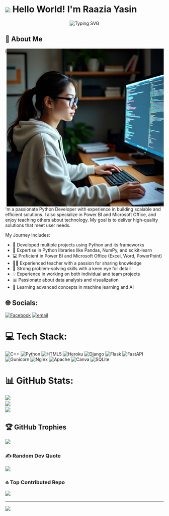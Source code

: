 # <img src="https://media.giphy.com/media/hvRJCLFzcasrR4ia7z/giphy.gif" width="30px"> Hello World! I'm Raazia Yasin

<div align="center">
  <img src="https://readme-typing-svg.herokuapp.com?font=Fira+Code&weight=500&size=40&pause=1000&color=6AD3F7&center=true&vCenter=true&width=600&height=100&lines=Python+Developer;Power+BI+Expert;Microsoft+Ofice+Spcialist;Passionate+Teacher" alt="Typing SVG" />
</div>

## 💫 About Me

<img align="right" height="500" src="https://github.com/RAAZIA-YASIN6770/RAAZIA-YASIN6770/blob/29087b892499618fac622728ac54237c909d1981/Raazia.jpg"/>

I'm a passionate Python Developer with experience in building scalable and efficient solutions. I also specialize in Power BI and Microsoft Office, and enjoy teaching others about technology. My goal is to deliver high-quality solutions that meet user needs.

My Journey Includes:
- 🚀 Developed multiple projects using Python and its frameworks
- 🎯 Expertise in Python libraries like Pandas, NumPy, and scikit-learn
- 💻 Proficient in Power BI and Microsoft Office (Excel, Word, PowerPoint)
- 👩‍🏫 Experienced teacher with a passion for sharing knowledge
- 🌟 Strong problem-solving skills with a keen eye for detail
- 💡 Experience in working on both individual and team projects
- 📊 Passionate about data analysis and visualization
- 🧬 Learning advanced concepts in machine learning and AI
## 🌐 Socials:
[![Facebook](https://img.shields.io/badge/Facebook-%231877F2.svg?logo=Facebook&logoColor=white)](https://facebook.com/https://www.facebook.com/raazia.yasin) [![email](https://img.shields.io/badge/Email-D14836?logo=gmail&logoColor=white)](mailto:18.bscs.844@gmail.com) 

# 💻 Tech Stack:
![C++](https://img.shields.io/badge/c++-%2300599C.svg?style=flat-square&logo=c%2B%2B&logoColor=white) ![Python](https://img.shields.io/badge/python-3670A0?style=flat-square&logo=python&logoColor=ffdd54) ![HTML5](https://img.shields.io/badge/html5-%23E34F26.svg?style=flat-square&logo=html5&logoColor=white) ![Heroku](https://img.shields.io/badge/heroku-%23430098.svg?style=flat-square&logo=heroku&logoColor=white) ![Django](https://img.shields.io/badge/django-%23092E20.svg?style=flat-square&logo=django&logoColor=white) ![Flask](https://img.shields.io/badge/flask-%23000.svg?style=flat-square&logo=flask&logoColor=white) ![FastAPI](https://img.shields.io/badge/FastAPI-005571?style=flat-square&logo=fastapi) ![Gunicorn](https://img.shields.io/badge/gunicorn-%298729.svg?style=flat-square&logo=gunicorn&logoColor=white) ![Nginx](https://img.shields.io/badge/nginx-%23009639.svg?style=flat-square&logo=nginx&logoColor=white) ![Apache](https://img.shields.io/badge/apache-%23D42029.svg?style=flat-square&logo=apache&logoColor=white) ![Canva](https://img.shields.io/badge/Canva-%2300C4CC.svg?style=flat-square&logo=Canva&logoColor=white) ![SQLite](https://img.shields.io/badge/sqlite-%2307405e.svg?style=flat-square&logo=sqlite&logoColor=white)
# 📊 GitHub Stats:
![](https://github-readme-stats.vercel.app/api?username=RAAZIA-YASIN6770&theme=gruvbox_light&hide_border=false&include_all_commits=true&count_private=true)<br/>
![](https://nirzak-streak-stats.vercel.app/?user=RAAZIA-YASIN6770&theme=gruvbox_light&hide_border=false)<br/>
![](https://github-readme-stats.vercel.app/api/top-langs/?username=RAAZIA-YASIN6770&theme=gruvbox_light&hide_border=false&include_all_commits=true&count_private=true&layout=compact)

## 🏆 GitHub Trophies
![](https://github-profile-trophy.vercel.app/?username=RAAZIA-YASIN6770&theme=onedark&no-frame=false&no-bg=false&margin-w=4)

### ✍ Random Dev Quote
![](https://quotes-github-readme.vercel.app/api?type=horizontal&theme=radical)

### 🔝 Top Contributed Repo
![](https://github-contributor-stats.vercel.app/api?username=RAAZIA-YASIN6770&limit=5&theme=gruvbox_light&combine_all_yearly_contributions=true)

---
[![](https://visitcount.itsvg.in/api?id=RAAZIA-YASIN6770&icon=0&color=0)](https://visitcount.itsvg.in)

<!-- Proudly created with GPRM ( https://gprm.itsvg.in ) -->

